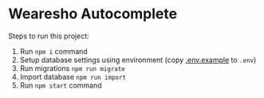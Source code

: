# Wearesho Autocomplete

Steps to run this project:

1. Run `npm i` command
2. Setup database settings using environment (copy [.env.example](./.env.example) to `.env`)
3. Run migrations `npm run migrate`
4. Import database `npm run import`
3. Run `npm start` command
